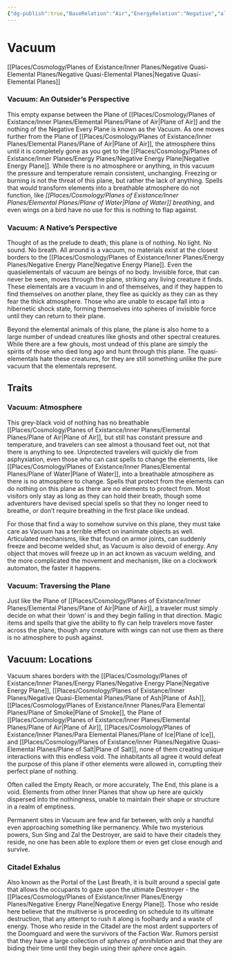 ```yaml
---
{"dg-publish":true,"BaseRelation":"Air","EnergyRelation":"Negative","aliases":null,"tags":null,"permalink":"/places/cosmology/planes-of-existance/inner-planes/negative-quasi-elemental-planes/plane-of-vacuum/","dgHomeLink":true,"dgPassFrontmatter":true}
---
```


# Vacuum
[[Places/Cosmology/Planes of Existance/Inner Planes/Negative Quasi-Elemental Planes/Negative Quasi-Elemental Planes|Negative Quasi-Elemental Planes]]
### Vacuum: An Outsider’s Perspective
This empty expanse between the Plane of [[Places/Cosmology/Planes of Existance/Inner Planes/Elemental Planes/Plane of Air|Plane of Air]] and the nothing of the Negative Every Plane is known as the Vacuum. As one moves further from the Plane of [[Places/Cosmology/Planes of Existance/Inner Planes/Elemental Planes/Plane of Air|Plane of Air]], the atmosphere thins until it is completely gone as you get to the [[Places/Cosmology/Planes of Existance/Inner Planes/Energy Planes/Negative Energy Plane|Negative Energy Plane]]. While there is no atmosphere or anything, in this vacuum the pressure and temperature remain consistent, unchanging. Freezing or burning is not the threat of this plane, but rather the lack of anything. Spells that would transform elements into a breathable atmosphere do not function, like _[[Places/Cosmology/Planes of Existance/Inner Planes/Elemental Planes/Plane of Water|Plane of Water]] breathing_, and even wings on a bird have no use for this is nothing to flap against.

### Vacuum: A Native’s Perspective
Thought of as the prelude to death, this plane is of nothing. No light. No sound. No breath. All around is a vacuum, no materials exist at the closest borders to the [[Places/Cosmology/Planes of Existance/Inner Planes/Energy Planes/Negative Energy Plane|Negative Energy Plane]]. Even the quasielementals of vacuum are beings of no body. Invisible force, that can never be seen, moves through the plane, striking any living creature it finds. These elementals are a vacuum in and of themselves, and if they happen to find themselves on another plane, they flee as quickly as they can as they fear the thick atmosphere. Those who are unable to escape fall into a hibernetic shock state, forming themselves into spheres of invisible force until they can return to their plane. 

Beyond the elemental animals of this plane, the plane is also home to a large number of undead creatures like ghosts and other spectral creatures. While there are a few ghouls, most undead of this plane are simply the spirits of those who died long ago and hunt through this plane. The quasi-elementals hate these creatures, for they are still something unlike the pure vacuum that the elementals represent.

## Traits
### Vacuum: Atmosphere
This grey-black void of nothing has no breathable [[Places/Cosmology/Planes of Existance/Inner Planes/Elemental Planes/Plane of Air|Plane of Air]], but still has constant pressure and temperature, and travelers can see almost a thousand feet out, not that there is anything to see. Unprotected travelers will quickly die from asphyxiation, even those who can cast spells to change the elements, like [[Places/Cosmology/Planes of Existance/Inner Planes/Elemental Planes/Plane of Water|Plane of Water]], into a breathable atmosphere as there is no atmosphere to change. Spells that protect from the elements can do nothing on this plane as there are no elements to protect from. Most visitors only stay as long as they can hold their breath, though some adventurers have devised special spells so that they no longer need to breathe, or don’t require breathing in the first place like undead.

For those that find a way to somehow survive on this plane, they must take care as Vacuum has a terrible effect on inanimate objects as well. Articulated mechanisms, like that found on armor joints, can suddenly freeze and become welded shut, as Vacuum is also devoid of energy. Any object that moves will freeze up in an act known as vacuum welding, and the more complicated the movement and mechanism, like on a clockwork automaton, the faster it happens.

### Vacuum: Traversing the Plane
Just like the Plane of [[Places/Cosmology/Planes of Existance/Inner Planes/Elemental Planes/Plane of Air|Plane of Air]], a traveler must simply decide on what their ‘down’ is and they begin falling in that direction. Magic items and spells that give the ability to fly can help travelers move faster across the plane, though any creature with wings can not use them as there is no atmosphere to push against.

## Vacuum: Locations
Vacuum shares borders with the [[Places/Cosmology/Planes of Existance/Inner Planes/Energy Planes/Negative Energy Plane|Negative Energy Plane]], [[Places/Cosmology/Planes of Existance/Inner Planes/Negative Quasi-Elemental Planes/Plane of Ash|Plane of Ash]], [[Places/Cosmology/Planes of Existance/Inner Planes/Para Elemental Planes/Plane of Smoke|Plane of Smoke]], the Plane of [[Places/Cosmology/Planes of Existance/Inner Planes/Elemental Planes/Plane of Air|Plane of Air]], [[Places/Cosmology/Planes of Existance/Inner Planes/Para Elemental Planes/Plane of Ice|Plane of Ice]], and [[Places/Cosmology/Planes of Existance/Inner Planes/Negative Quasi-Elemental Planes/Plane of  Salt|Plane of  Salt]], none of them creating unique interactions with this endless void. The inhabitants all agree it would defeat the purpose of this plane if other elements were allowed in, corrupting their perfect plane of nothing. 

Often called the Empty Reach, or more accurately, The End, this plane is a void. Elements from other Inner Planes that show up here are quickly dispersed into the nothingness, unable to maintain their shape or structure in a realm of emptiness. 

Permanent sites in Vacuum are few and far between, with only a handful even approaching something like permanency. While two mysterious powers, Sun Sing and Zal the Destroyer, are said to have their citadels they reside, no one has been able to explore them or even get close enough and survive.

### Citadel Exhalus

Also known as the Portal of the Last Breath, it is built around a special gate that allows the occupants to gaze upon the ultimate Destroyer - the [[Places/Cosmology/Planes of Existance/Inner Planes/Energy Planes/Negative Energy Plane|Negative Energy Plane]]. Those who reside here believe that the multiverse is proceeding on schedule to its ultimate destruction, that any attempt to rush it along is foolhardy and a waste of energy. Those who reside in the Citadel are the most ardent supporters of the Doomguard and were the survivors of the Faction War. Rumors persist that they have a large collection of _spheres of annihilation_ and that they are biding their time until they begin using their _sphere_ once again.
